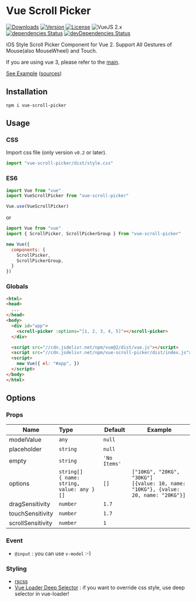 # Vue Scroll Picker

<p>
  <a href="https://npmcharts.com/compare/vue-scroll-picker?minimal=true"><img alt="Downloads" src="https://img.shields.io/npm/dt/vue-scroll-picker.svg?style=flat-square" /></a>
  <a href="https://www.npmjs.com/package/vue-scroll-picker"><img alt="Version" src="https://img.shields.io/npm/v/vue-scroll-picker.svg?style=flat-square" /></a>
  <a href="https://www.npmjs.com/package/vue-scroll-picker"><img alt="License" src="https://img.shields.io/npm/l/vue-scroll-picker.svg?style=flat-square" /></a>
  <img alt="VueJS 2.x" src="https://img.shields.io/badge/vue.js-2.x-brightgreen.svg?style=flat-square" />
  <br />
  <a href="https://david-dm.org/wan2land/vue-scroll-picker"><img alt="dependencies Status" src="https://img.shields.io/david/wan2land/vue-scroll-picker.svg?style=flat-square" /></a>
  <a href="https://david-dm.org/wan2land/vue-scroll-picker?type=dev"><img alt="devDependencies Status" src="https://img.shields.io/david/dev/wan2land/vue-scroll-picker.svg?style=flat-square" /></a>
</p>

iOS Style Scroll Picker Component for Vue 2. Support All Gestures of Mouse(also MouseWheel) and Touch.

If you are using vue 3, please refer to the [main](https://github.com/wan2land/vue-scroll-picker/tree/main).

[See Example](http://vue-scroll-picker.dist.be) ([sources](./example))

## Installation

```
npm i vue-scroll-picker
```

## Usage

### CSS

Import css file (only version `v0.2` or later).

```js
import "vue-scroll-picker/dist/style.css"
```

### ES6

```js
import Vue from "vue"
import VueScrollPicker from "vue-scroll-picker"

Vue.use(VueScrollPicker)
```

or

```js
import Vue from "vue"
import { ScrollPicker, ScrollPickerGroup } from "vue-scroll-picker"

new Vue({
  components: {
    ScrollPicker,
    ScrollPickerGroup,
  }
})
```

### Globals

```html
<html>
<head>
  ...
</head>
<body>
  <div id="app">
    <scroll-picker :options="[1, 2, 3, 4, 5]"></scroll-picker>
  </div>

  <script src="//cdn.jsdelivr.net/npm/vue@2/dist/vue.js"></script>
  <script src="//cdn.jsdelivr.net/npm/vue-scroll-picker/dist/index.js"></script>
  <script>
    new Vue({ el: "#app", })
  </script>
</body>
</html>
```

## Options

### Props

| Name              | Type      | Default  | Example  |
| ----------------- |:--------- | -------- | -------- |
| modelValue        | `any`     | `null`   |          |
| placeholder       | `string`  | `null`   |          |
| empty             | `string`  | `'No Items'`  |     |
| options           | `string[]`<br />`{ name: string, value: any }[]` | `[]`  | `["10KG", "20KG", "30KG"]`<br />`[{value: 10, name: "10KG"}, {value: 20, name: "20KG"}]` |
| dragSensitivity   | `number`  | `1.7`    |          |
| touchSensitivity  | `number`  | `1.7`    |          |
| scrollSensitivity | `number`  | `1`      |          |

### Event

 - `@input` : you can use `v-model` :-)

### Styling

- [rscss](http://rscss.io/index.html)
- [Vue Loader Deep Selector](https://vue-loader.vuejs.org/en/features/scoped-css.html) : if you want to override css style, use deep selector in vue-loader!
